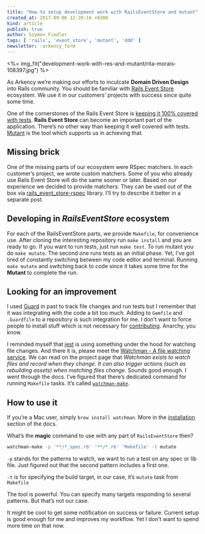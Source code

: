 ```yaml
---
title: "How to setup development work with RailsEventStore and mutant"
created_at: 2017-09-06 12:39:16 +0200
kind: article
publish: true
author: Szymon Fiedler
tags: [ 'rails', 'event_store', 'mutant', 'ddd' ]
newsletter: :arkency_form
---
```


<%= img_fit("development-work-with-res-and-mutant/rita-morais-108397.jpg") %>

As Arkency we’re making our efforts to inculcate **Domain Driven Design** into Rails community. You should be familiar with [Rails Event Store](http://railseventstore.org) ecosystem. We use it in our customers’ projects with success since quite some time.

<!-- more -->

One of the cornerstones of the Rails Event Store is [keeping it 100% covered with tests](http://blog.arkency.com/2015/04/why-i-want-to-introduce-mutation-testing-to-the-rails-event-store-gem/). **Rails Event Store** can become an important part of the application. There’s no other way than keeping it well covered with tests. [Mutant](https://github.com/mbj/mutant) is the tool which supports us in achieving that.

## Missing brick
One of the missing parts of our ecosystem were RSpec matchers. In each customer’s project, we wrote custom matchers. Some of you who already use Rails Event Store will do the same sooner or later. Based on our experience we decided to provide matchers. They can be used out of the box via [rails_event_store-rspec](https://github.com/RailsEventStore/rails_event_store-rspec) library. I’ll try to describe it better in a separate post.

## Developing in _RailsEventStore_ ecosystem
For each of the RailsEventStore parts, we provide `Makefile`, for convenience use. After cloning the interesting repository run `make install` and you are ready to go. If you want to run tests, just run `make test`. To run mutant you do `make mutate`. The second one runs tests as an initial phase. Yet, I’ve got tired of constantly switching between my code editor and terminal. Running `make mutate` and switching back to code since it takes some time for the **Mutant** to complete the run.

## Looking for an improvement
I used [Guard](https://github.com/guard/guard) in past to track file changes and run tests but I remember that it was integrating with the code a bit too much. Adding to `Gemfile` and `.Guardfile` to a repository is such integration for me. I don’t want to force people to install stuff which is not necessary for [contributing](http://railseventstore.org/contributing/). Anarchy, you know.

I reminded myself that [jest](http://facebook.github.io/jest/) is using something under the hood for watching file changes. And there it is, please meet the [Watchman - A file watching service](https://facebook.github.io/watchman/). We can read on the project page that _Watchman exists to watch files and record when they change. It can also trigger actions (such as rebuilding assets) when matching files change._ Sounds good enough. I went through the docs. I’ve figured that there’s dedicated command for running `Makefile` tasks. It’s called [`watchman-make`](https://facebook.github.io/watchman/docs/watchman-make.html).

## How to use it
If you’re a Mac user, simply `brew install watchman`. More in the [installation](https://facebook.github.io/watchman/docs/install.html) section of the docs.

What’s the **magic** command to use with any part of `RailsEventStore` then?

```bash
watchman-make -p '**/*_spec.rb' '**/*.rb' 'Makefile' -t mutate
```

`-p` stands for the patterns to watch, we want to run a test on any spec or lib file. Just figured out that the second pattern includes a first one.

`-t` is for specifying the build target, in our case, it’s `mutate` task from `Makefile`

The tool is powerful. You can specify many targets responding to several patterns. But that’s not our case.

It might be cool to get some notification on success or failure. Current setup is good enough for me and improves my workflow. Yet I don't want to spend more time on that now.
